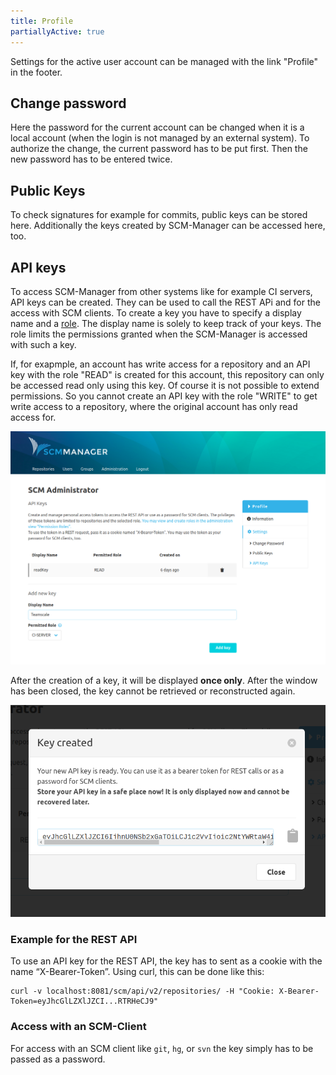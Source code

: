 ```yaml
---
title: Profile
partiallyActive: true
---
```


Settings for the active user account can be managed with the link "Profile" in the footer.

## Change password

Here the password for the current account can be changed when it is a local account (when the login is not managed by an
external system). To authorize the change, the current password has to be put first. Then the new password has to be
entered twice.

## Public Keys

To check signatures for example for commits, public keys can be stored here. Additionally the keys created by
SCM-Manager can be accessed here, too.

## API keys

To access SCM-Manager from other systems like for example CI servers, API keys can be created. They can be used to call
the REST APi and for the access with SCM clients. To create a key you have to specify a display name and a
[role](../admin/roles/). The display name is solely to keep track of your keys. The role limits the permissions granted
when the SCM-Manager is accessed with such a key.

If, for exapmple, an account has write access for a repository and an API key with the role "READ" is created for this
account, this repository can only be accessed read only using this key. Of course it is not possible to extend
permissions. So you cannot create an API key with the role "WRITE" to get write access to a repository, where the
original account has only read access for.

![API Key Overview](assets/api-key-overview.png)

After the creation of a key, it will be displayed **once only**. After the window has been closed, the key cannot be
retrieved or reconstructed again.

![API Key Created](assets/api-key-created.png)

### Example for the REST API

To use an API key for the REST API, the key has to sent as a cookie with the name “X-Bearer-Token”. Using curl, this
can be done like this:

```
curl -v localhost:8081/scm/api/v2/repositories/ -H "Cookie: X-Bearer-Token=eyJhcGlLZXlJZCI...RTRHeCJ9"
```

### Access with an SCM-Client

For access with an SCM client like `git`, `hg`, or `svn` the key simply has to be passed as a password.
